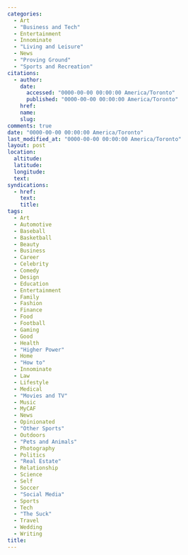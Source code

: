 ```yaml
---
categories:
  - Art
  - "Business and Tech"
  - Entertainment
  - Innominate
  - "Living and Leisure"
  - News
  - "Proving Ground"
  - "Sports and Recreation"
citations:
  - author: 
    date:
      accessed: "0000-00-00 00:00:00 America/Toronto"
      published: "0000-00-00 00:00:00 America/Toronto"
    href: 
    name: 
    slug: 
comments: true
date: "0000-00-00 00:00:00 America/Toronto"
last_modified_at: "0000-00-00 00:00:00 America/Toronto"
layout: post
location:
  altitude: 
  latitude: 
  longitude: 
  text: 
syndications:
  - href: 
    text: 
    title: 
tags:
  - Art
  - Automotive
  - Baseball
  - Basketball
  - Beauty
  - Business
  - Career
  - Celebrity
  - Comedy
  - Design
  - Education
  - Entertainment
  - Family
  - Fashion
  - Finance
  - Food
  - Football
  - Gaming
  - Good
  - Health
  - "Higher Power"
  - Home
  - "How to"
  - Innominate
  - Law
  - Lifestyle
  - Medical
  - "Movies and TV"
  - Music
  - MyCAF
  - News
  - Opinionated
  - "Other Sports"
  - Outdoors
  - "Pets and Animals"
  - Photography
  - Politics
  - "Real Estate"
  - Relationship
  - Science
  - Self
  - Soccer
  - "Social Media"
  - Sports
  - Tech
  - "The Suck"
  - Travel
  - Wedding
  - Writing
title: 
---
```

